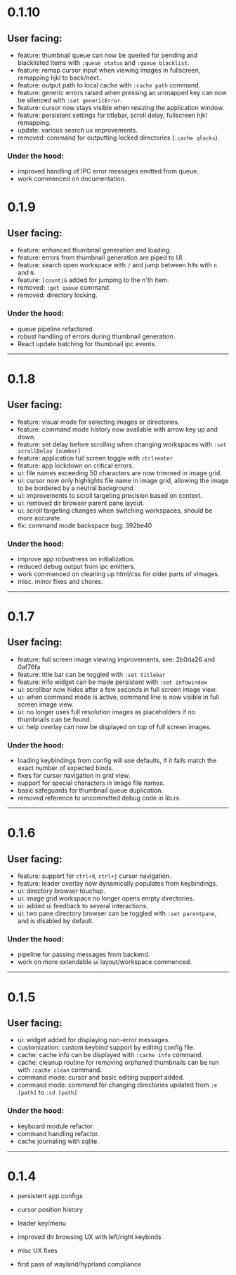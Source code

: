 # 0.1.10

## User facing:
- feature: thumbnail queue can now be queried for pending and blacklisted items with `:queue status` and `:queue blacklist`.
- feature: remap cursor input when viewing images in fullscreen, remapping hjkl to back/next..
- feature: output path to local cache with `:cache path` command.
- feature: generic errors raised when pressing an unmapped key can now be silenced with `:set genericError`.
- feature: cursor now stays visible when resizing the application window.
- feature: persistent settings for titlebar, scroll delay, fullscreen hjkl remapping.
- update: various search ux improvements.
- removed: command for outputting locked directories (`:cache qlocks`).

### Under the hood:
- improved handling of IPC error messages emitted from queue.
- work commenced on documentation.

# 0.1.9

## User facing:
- feature: enhanced thumbnail generation and loading.
- feature: errors from thumbnail generation are piped to UI.
- feature: search open workspace with `/` and jump between hits with `n` and  `N`.
- feature: `[count]G` added for jumping to the n'th item.
- removed: `:get queue` command.
- removed: directory locking.


### Under the hood:
- queue pipeline refactored.
- robust handling of errors during thumbnail generation.
- React update batching for thumbnail ipc events.

---

# 0.1.8

## User facing:
- feature: visual mode for selecting images or directories. 
- feature: command mode history now available with arrow key up and down.
- feature: set delay before scrolling when changing workspaces with `:set scrollDelay [number]`
- feature: application full screen toggle with `ctrl+enter`.
- feature: app lockdown on critical errors.
- ui: file names exceeding 50 characters are now trimmed in image grid.
- ui: cursor now only highlights file name in image grid, allowing the image to be bordered by a neutral background.
- ui: improvements to scroll targeting precision based on context.
- ui: removed dir browser parent pane layout.
- ui: scroll targeting changes when switching workspaces, should be more accurate.
- fix: command mode backspace bug: 392be40


### Under the hood:
- improve app robustness on initialization.
- reduced debug output from ipc emitters.
- work commenced on cleaning up html/css for older parts of vimages.
- misc. minor fixes and chores.

---

# 0.1.7

## User facing:
- feature: full screen image viewing improvements, see: 2b0da26 and 0af76fa
- feature: title bar can be toggled with `:set titlebar`
- feature: info widget can be made persistent with `:set infowindow`
- ui: scrollbar now hides after a few seconds in full screen image view.
- ui: when command mode is active, command line is now visible in full screen image view.
- ui: no longer uses full resolution images as placeholders if no thumbnails can be found.
- ui: help overlay can now be displayed on top of full screen images.

### Under the hood:
- loading keybindings from config will use defaults, if it fails match the exact number of expected binds.
- fixes for cursor navigation in grid view.
- support for special characters in image file names.
- basic safeguards for thumbnail queue duplication.
- removed reference to uncommitted debug code in lib.rs.

---

# 0.1.6

## User facing:
- feature: support for  `ctrl+d`, `ctrl+j` cursor navigation.
- feature: leader overlay now dynamically populates from keybindings.
- ui: directory browser touchup.
- ui: image grid workspace no longer opens empty directories.
- ui: added ui feedback to several interactions.
- ui: two pane directory browser can be toggled with `:set parentpane`, and is disabled by default.

### Under the hood:
- pipeline for passing messages from backend.
- work on more extendable ui layout/workspace commenced.

---

# 0.1.5

## User facing:
- ui: widget added for displaying non-error messages.
- customization: custom keybind support by editing config file. 
- cache: cache info can be displayed with `:cache info` command.
- cache: cleanup routine for removing orphaned thumbnails can be run with `:cache clean` command.
- command mode: cursor and basic editing support added.
- command mode: command for changing directories updated from  `:e [path]` to `:cd [path]`

### Under the hood:
- keyboard module refactor.
- command handling refactor.
- cache journaling with sqlite.

---

# 0.1.4

- persistent app configs
- cursor position history
- leader key/menu
- improved dir browsing UX with left/right keybinds

- misc UX fixes
- first pass of wayland/hyprland compliance
